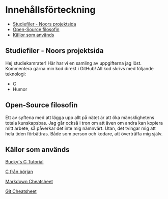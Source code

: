 # Innehållsförteckning
- [Studiefiler - Noors projektsida](#studiefiler---noors-projektsida)
- [Open-Source filosofin](#open-source-filosofin)
- [Källor som används](#källor-som-används)

## Studiefiler - Noors projektsida
Hej studiekamrater!
Här har vi en samling av uppgifterna jag löst. Kommentera gärna min kod direkt i GitHub!
All kod skrivs med följande teknologi:
* C
* Humor

## Open-Source filosofin
Ett av syftena med att lägga upp allt på nätet är att öka mänsklighetens totala kunskapsbas.
Jag går också i tron om att även om andra kan kopiera mitt arbete, så påverkar det inte mig nämnvärt.
Utan, det tvingar mig att hela tiden förbättras. Både som person och kodare, att överträffa mig själv.

## Källor som används
[Bucky's C Tutorial](https://www.youtube.com/watch?v=2NWeucMKrLI)

[C från början](http://skansholm.com/CFranBorjan/index.html)

[Markdown Cheatsheet](https://github.com/adam-p/markdown-here/wiki/Markdown-Cheatsheet)

[Git Cheatsheet](https://about.gitlab.com/images/press/git-cheat-sheet.pdf)
